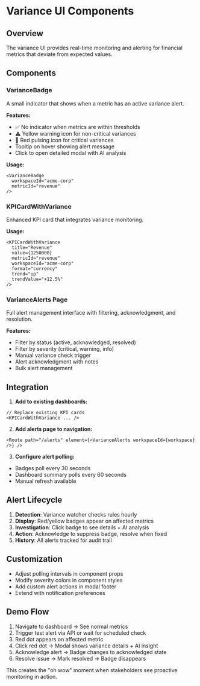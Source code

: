# Variance UI Components

## Overview

The variance UI provides real-time monitoring and alerting for financial metrics that deviate from expected values.

## Components

### VarianceBadge
A small indicator that shows when a metric has an active variance alert.

**Features:**
- ✅ No indicator when metrics are within thresholds
- ⚠️ Yellow warning icon for non-critical variances
- 🛑 Red pulsing icon for critical variances
- Tooltip on hover showing alert message
- Click to open detailed modal with AI analysis

**Usage:**
```tsx
<VarianceBadge 
  workspaceId="acme-corp"
  metricId="revenue"
/>
```

### KPICardWithVariance
Enhanced KPI card that integrates variance monitoring.

**Usage:**
```tsx
<KPICardWithVariance
  title="Revenue"
  value={1250000}
  metricId="revenue"
  workspaceId="acme-corp"
  format="currency"
  trend="up"
  trendValue="+12.5%"
/>
```

### VarianceAlerts Page
Full alert management interface with filtering, acknowledgment, and resolution.

**Features:**
- Filter by status (active, acknowledged, resolved)
- Filter by severity (critical, warning, info)
- Manual variance check trigger
- Alert acknowledgment with notes
- Bulk alert management

## Integration

1. **Add to existing dashboards:**
```tsx
// Replace existing KPI cards
<KPICardWithVariance ... />
```

2. **Add alerts page to navigation:**
```tsx
<Route path="/alerts" element={<VarianceAlerts workspaceId={workspace} />} />
```

3. **Configure alert polling:**
- Badges poll every 30 seconds
- Dashboard summary polls every 60 seconds
- Manual refresh available

## Alert Lifecycle

1. **Detection**: Variance watcher checks rules hourly
2. **Display**: Red/yellow badges appear on affected metrics
3. **Investigation**: Click badge to see details + AI analysis
4. **Action**: Acknowledge to suppress badge, resolve when fixed
5. **History**: All alerts tracked for audit trail

## Customization

- Adjust polling intervals in component props
- Modify severity colors in component styles
- Add custom alert actions in modal footer
- Extend with notification preferences

## Demo Flow

1. Navigate to dashboard → See normal metrics
2. Trigger test alert via API or wait for scheduled check
3. Red dot appears on affected metric
4. Click red dot → Modal shows variance details + AI insight
5. Acknowledge alert → Badge changes to acknowledged state
6. Resolve issue → Mark resolved → Badge disappears

This creates the "oh wow" moment when stakeholders see proactive monitoring in action.
